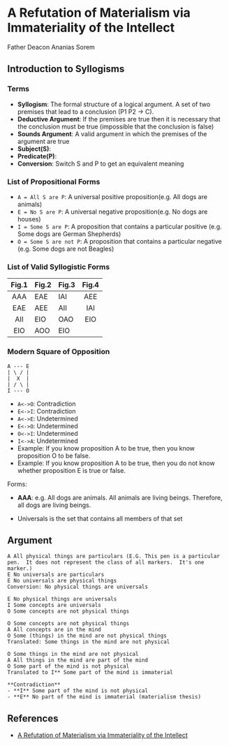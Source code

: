 # A Refutation of Materialism via Immateriality of the Intellect

Father Deacon Ananias Sorem

## Introduction to Syllogisms

### Terms

- **Syllogism**: The formal structure of a logical argument.  A set of two premises that lead to a conclusion (P1 P2 -> C).
- **Deductive Argument**: If the premises are true then it is necessary that the conclusion must be true (impossible that the conclusion is false)
- **Sounds Argument**: A valid argument in which the premises of the argument are true
- **Subject(S)**:
- **Predicate(P)**:
- **Conversion**: Switch S and P to get an equivalent meaning

### List of Propositional Forms

- `A = All S are P`: A universal positive proposition(e.g. All dogs are animals)
- `E = No S are P`: A universal negative proposition(e.g. No dogs are houses)
- `I = Some S are P`: A proposition that contains a particular positive (e.g. Some dogs are German Shepherds)
- `O = Some S are not P`: A proposition that contains a particular negative (e.g. Some dogs are not Beagles)

### List of Valid Syllogistic Forms

| Fig.1 | Fig.2 | Fig.3 | Fig.4 |
|:-----:|:------|:------|:-----:|
|  AAA  |  EAE  |  IAI  |  AEE  |
|  EAE  |  AEE  |  AII  |  IAI  |
|  AII  |  EIO  |  OAO  |  EIO  |
|  EIO  |  AOO  |  EIO  |       |

### Modern Square of Opposition

```
A --- E
| \ / |
|  X  |
| / \ |
I --- O
```

- `A<->O`: Contradiction
- `E<->I`: Contradiction
- `A<->E`: Undetermined
- `E<->O`: Undetermined
- `O<->I`: Undetermined
- `I<->A`: Undetermined
- Example: If you know proposition A to be true, then you know proposition O to be false.
- Example: If you know proposition A to be true, then you do not know whether proposition E is true or false.

Forms:

- **AAA**: e.g. All dogs are animals.  All animals are living beings.  Therefore, all dogs are living beings.


- Universals is the set that contains all members of that set

## Argument

```
A All physical things are particulars (E.G. This pen is a particular pen.  It does not represent the class of all markers.  It's one marker.)
E No universals are particulars
E No universals are physical things
Conversion: No physical things are universals

E No physical things are universals
I Some concepts are universals
O Some concepts are not physical things

O Some concepts are not physical things
A All concepts are in the mind
O Some (things) in the mind are not physical things
Translated: Some things in the mind are not physical

O Some things in the mind are not physical
A All things in the mind are part of the mind
O Some part of the mind is not physical
Translated to I** Some part of the mind is immaterial

**Contradiction** 
- **I** Some part of the mind is not physical
- **E** No part of the mind is immaterial (materialism thesis)
```

## References

- [A Refutation of Materialism via Immateriality of the Intellect](https://www.youtube.com/watch?v=NXLGcVCtT88)